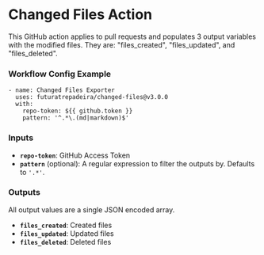 # Changed Files Action

This GitHub action applies to pull requests and populates 3 output variables with the modified files. They are: "files_created", "files_updated", and "files_deleted".

### Workflow Config Example
```
- name: Changed Files Exporter
  uses: futuratrepadeira/changed-files@v3.0.0
  with:
    repo-token: ${{ github.token }}
    pattern: '^.*\.(md|markdown)$'
```

### Inputs
* **`repo-token`**: GitHub Access Token
* **`pattern`** (optional): A regular expression to filter the outputs by. Defaults to `'.*'`.

### Outputs
All output values are a single JSON encoded array.

* **`files_created`**: Created files
* **`files_updated`**: Updated files
* **`files_deleted`**: Deleted files

